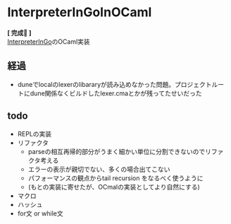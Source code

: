 # InterpreterInGoInOCaml

**[ 完成 ]**  
[InterpreterInGo](https://www.oreilly.co.jp/books/9784873118222/)のOCaml実装


## 経過

- duneでlocalのlexerのlibararyが読み込めなかった問題。プロジェクトルートにdune関係なくビルドしたlexer.cmaとかが残ってたせいだった

## todo

- REPLの実装
- リファクタ
  - parseの相互再帰的部分がうまく細かい単位に分割できないのでリファクタ考える
  - エラーの表示が親切でない、多くの場合出てこない
  - パフォーマンスの観点からtail recursion をなるべく使うように
  - (もとの実装に寄せたが、OCmalの実装としてより自然にする)
- マクロ
- ハッシュ
- for文 or while文
